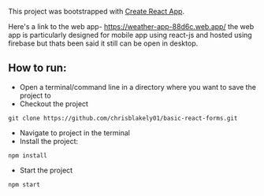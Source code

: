 This project was bootstrapped with [Create React App](https://github.com/facebook/create-react-app).

Here's a link to the web app- https://weather-app-88d6c.web.app/
the web app is particularly designed for mobile app using react-js and hosted using firebase but thats been said it still can be open in desktop.


## How to run:
- Open a terminal/command line in a directory where you want to save the project to
- Checkout the project

```
git clone https://github.com/chrisblakely01/basic-react-forms.git

```

- Navigate to project in the terminal
- Install the project:

```
npm install
```

- Start the project 

```
npm start
```
